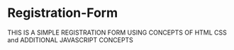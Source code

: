 # Registration-Form
THIS IS A SIMPLE REGISTRATION FORM USING CONCEPTS OF HTML CSS and ADDITIONAL JAVASCRIPT CONCEPTS
